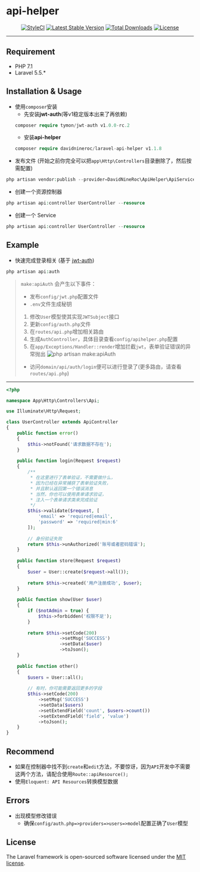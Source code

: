 # api-helper

<p align="center">
<a href="https://styleci.io/repos/120559524"><img src="https://styleci.io/repos/120559524/shield?branch=master" alt="StyleCI"></a>
<a href="https://packagist.org/packages/davidnineroc/laravel-api-helper"><img src="https://poser.pugx.org/davidnineroc/laravel-api-helper/v/stable" alt="Latest Stable Version"></a>
<a href="https://packagist.org/packages/davidnineroc/laravel-api-helper"><img src="https://poser.pugx.org/davidnineroc/laravel-api-helper/downloads" alt="Total Downloads"></a>
<a href="https://packagist.org/packages/davidnineroc/laravel-api-helper"><img src="https://poser.pugx.org/davidnineroc/laravel-api-helper/license" alt="License"></a>
</p> 

****
## Requirement
* PHP 7.1
* Laravel 5.5.*
## Installation & Usage
* 使用`composer`安装
    * 先安装**jwt-auth**(等v1稳定版本出来了再依赖)
    ```php
    composer require tymon/jwt-auth v1.0.0-rc.2
    ```
    * 安装**api-helper**
    ```php
    composer require davidnineroc/laravel-api-helper v1.1.8
    ```
* 发布文件 (开始之前你完全可以把`app\Http\Controllers`目录删除了，然后按需配置)
```php
php artisan vendor:publish --provider=DavidNineRoc\ApiHelper\ApiServiceProvider
```
* 创建一个资源控制器
```php
php artisan api:controller UserController --resource
```
* 创建一个 Service
```php
php artisan api:controller UserController --resource
```
## Example
* 快速完成登录相关 (基于 [jwt-auth](https://github.com/tymondesigns/jwt-auth))
```php
php artisan api:auth
```
> `make:apiAuth` 会产生以下事件：
> * 发布`config/jwt.php`配置文件
> * `.env`文件生成秘钥
> 1. 修改`User`模型使其实现`JWTSubject`接口
> 2. 更新`config/auth.php`文件
> 3. 在`routes/api.php`增加相关路由
> 4. 生成`AuthController`，具体目录查看`config/apihelper.php`配置
> 5. 在`app/Exceptions/Handler::render`增加拦截`jwt`，表单验证错误的异常抛出
> ![php artisan make:apiAuth](http://p2uena5sd.bkt.clouddn.com/github/artisan_make_api_auth.png)
> * 访问`domain/api/auth/login`便可以进行登录了(更多路由，请查看`routes/api.php`)
****
```php
<?php

namespace App\Http\Controllers\Api;

use Illuminate\Http\Request;

class UserController extends ApiController
{
    public function error()
    {
        $this->notFound('请求数据不存在');
    }
        
    public function login(Request $request)
    {
        /**
         * 在这里进行了表单验证，不需要做什么，
         * 因为已经在异常捕获了表单验证失败，
         * 并且默认返回第一个错误消息
         * 当然，你也可以使用表单请求验证，
         * 注入一个表单请求类来完成验证
         */
        $this->validate($request, [
            'email' => 'required|email',
            'password' => 'required|min:6'
        ]);
        
        // 身份验证失败
        return $this->unAuthorized('账号或者密码错误');
    }
    
    public function store(Request $request)
    {
        $user = User::create($request->all());
        
        return $this->created('用户注册成功', $user);
    }
    
    public function show(User $user)
    {
        if ($notAdmin = true) {
            $this->forbidden('权限不足');
        }
        
        return $this->setCode(200)
                    ->setMsg('SUCCESS')
                    ->setData($user)
                    ->toJson();
    }
    
    public function other()
    {
        $users = User::all();
        
        // 有时，你可能需要返回更多的字段
        $this->setCode(200)
            ->setMsg('SUCCESS')
            ->setData($users)
            ->setExtendField('count', $users->count())
            ->setExtendField('field', 'value')
            ->toJson();
    }
}
```
## Recommend
* 如果在控制器中找不到`create`和`edit`方法，不要惊讶，因为`API`开发中不需要这两个方法，请配合使用`Route::apiResource();`
* 使用`Eloquent: API Resources`转换模型数据
## Errors
* 出现模型修改错误
    * 确保`config/auth.php=>providers=>users=>model`配置正确了`User`模型
## License

The Laravel framework is open-sourced software licensed under the [MIT license](https://opensource.org/licenses/MIT).